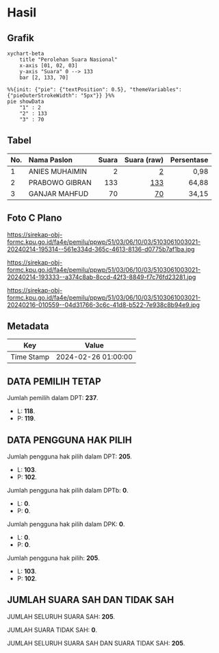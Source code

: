 # Hasil

## Grafik

```mermaid
xychart-beta
    title "Perolehan Suara Nasional"
    x-axis [01, 02, 03]
    y-axis "Suara" 0 --> 133
    bar [2, 133, 70]
```

```mermaid
%%{init: {"pie": {"textPosition": 0.5}, "themeVariables": {"pieOuterStrokeWidth": "5px"}} }%%
pie showData
    "1" : 2
    "2" : 133
    "3" : 70
```

## Tabel

| No. | Nama Paslon    | Suara | Suara (raw) | Persentase |
|:--- |:-------------- | -----:| -----------:| ----------:|
| 1   | ANIES MUHAIMIN | 2     | [2][p-1]    | 0,98       |
| 2   | PRABOWO GIBRAN | 133   | [133][p-2]  | 64,88      |
| 3   | GANJAR MAHFUD  | 70    | [70][p-3]   | 34,15      |


[p-1]: https://github.com/gigit-pemilu/pemilu-2024/blob/main/pilpres/hitung-suara/sub/51-bali/sub/03-badung/sub/06-kuta-utara/sub/1003-kerobokan-kaja/sub/021-tps/sub/paslon-1.txt
[p-2]: https://github.com/gigit-pemilu/pemilu-2024/blob/main/pilpres/hitung-suara/sub/51-bali/sub/03-badung/sub/06-kuta-utara/sub/1003-kerobokan-kaja/sub/021-tps/sub/paslon-2.txt
[p-3]: https://github.com/gigit-pemilu/pemilu-2024/blob/main/pilpres/hitung-suara/sub/51-bali/sub/03-badung/sub/06-kuta-utara/sub/1003-kerobokan-kaja/sub/021-tps/sub/paslon-3.txt

## Foto C Plano

https://sirekap-obj-formc.kpu.go.id/fa4e/pemilu/ppwp/51/03/06/10/03/5103061003021-20240214-195314--561e334d-365c-4613-8136-d0775b7af1ba.jpg

https://sirekap-obj-formc.kpu.go.id/fa4e/pemilu/ppwp/51/03/06/10/03/5103061003021-20240214-193333--a374c8ab-8ccd-42f3-8849-f7c76fd23281.jpg

https://sirekap-obj-formc.kpu.go.id/fa4e/pemilu/ppwp/51/03/06/10/03/5103061003021-20240216-010559--04d31766-3c6c-41d8-b522-7e938c8b94e9.jpg


## Metadata

| Key        | Value               |
| ---------- | ------------------- |
| Time Stamp | 2024-02-26 01:00:00 |


## DATA PEMILIH TETAP

Jumlah pemilih dalam DPT: **237**.
 * L: **118**.
 * P: **119**.

## DATA PENGGUNA HAK PILIH

Jumlah pengguna hak pilih dalam DPT: **205**.
 * L: **103**.
 * P: **102**.

Jumlah pengguna hak pilih dalam DPTb: **0**.
 * L: **0**.
 * P: **0**.

Jumlah pengguna hak pilih dalam DPK: **0**.
 * L: **0**.
 * P: **0**.

Jumlah pengguna hak pilih: **205**.
 * L: **103**.
 * P: **102**.

## JUMLAH SUARA SAH DAN TIDAK SAH

JUMLAH SELURUH SUARA SAH: **205**.

JUMLAH SUARA TIDAK SAH: **0**.

JUMLAH SELURUH SUARA SAH DAN SUARA TIDAK SAH: **205**.


